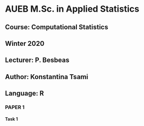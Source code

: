 # AUEB M.Sc. in Applied Statistics
## Course: Computational Statistics
## Winter 2020
## Lecturer: P. Besbeas
## Author: Konstantina Tsami

## Language: R






### PAPER 1

#### Task 1 


